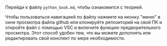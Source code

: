 Перейди к файлу `python_book.md`, чтобы ознакомится с теорией. 

Чтобы пользоваться навигацией по файлу нажмите на иконку "меню" в окне просмотра файла github или клонируйте репозиторий на свой ПК и откройте файл с помощью VSC и включите функцию предворительного просмотра. Этот способ удобен тем, что вы можете дополнять или редактировать свой конспект по мере необходимости.  
